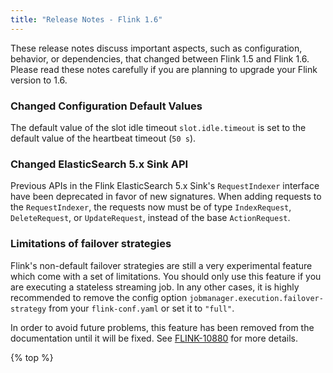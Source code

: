 ```yaml
---
title: "Release Notes - Flink 1.6"
---
```

<!--
Licensed to the Apache Software Foundation (ASF) under one
or more contributor license agreements.  See the NOTICE file
distributed with this work for additional information
regarding copyright ownership.  The ASF licenses this file
to you under the Apache License, Version 2.0 (the
"License"); you may not use this file except in compliance
with the License.  You may obtain a copy of the License at

  http://www.apache.org/licenses/LICENSE-2.0

Unless required by applicable law or agreed to in writing,
software distributed under the License is distributed on an
"AS IS" BASIS, WITHOUT WARRANTIES OR CONDITIONS OF ANY
KIND, either express or implied.  See the License for the
specific language governing permissions and limitations
under the License.
-->

These release notes discuss important aspects, such as configuration, behavior, or dependencies, that changed between Flink 1.5 and Flink 1.6. Please read these notes carefully if you are planning to upgrade your Flink version to 1.6.

### Changed Configuration Default Values

The default value of the slot idle timeout `slot.idle.timeout` is set to the default value of the heartbeat timeout (`50 s`).

### Changed ElasticSearch 5.x Sink API

Previous APIs in the Flink ElasticSearch 5.x Sink's `RequestIndexer` interface have been deprecated in favor of new signatures. When adding requests to the `RequestIndexer`, the requests now must be of type `IndexRequest`, `DeleteRequest`, or `UpdateRequest`, instead of the base `ActionRequest`.

<!-- Remove once FLINK-10712 has been fixed -->

### Limitations of failover strategies

Flink's non-default failover strategies are still a very experimental feature which come with a set of limitations. You should only use this feature if you are executing a stateless streaming job. In any other cases, it is highly recommended to remove the config option `jobmanager.execution.failover-strategy` from your `flink-conf.yaml` or set it to `"full"`.

In order to avoid future problems, this feature has been removed from the documentation until it will be fixed. See [FLINK-10880](https://issues.apache.org/jira/browse/FLINK-10880) for more details.

{% top %}